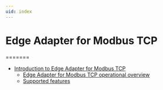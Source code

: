 ```yaml
---
uid: index
---
```


# Edge Adapter for Modbus TCP

=======

- [Introduction to Edge Adapter for Modbus TCP](xref:IntroductionToEdgeAdapterForModbusTCP)
  - [Edge Adapter for Modbus TCP operational overview](xref:EdgeAdapterForModbusTCPOperationalOverview)
  - [Supported features](xref:SupportedFeaturesModbusTCP)

